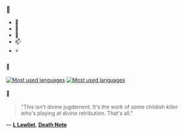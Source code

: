 ### 👋

- 🔭
- 🌱
- 💬
- 📫
- ⚡

#### 🧏

[![Most used languages](https://github-readme-stats-aynah.vercel.app/api/top-langs/?username=aynh&theme=solarized-dark&langs_count=6&layout=compact&hide_title=true)](https://github.com/anuraghazra/github-readme-stats#gh-dark-mode-only)
[![Most used languages](https://github-readme-stats-aynah.vercel.app/api/top-langs/?username=aynh&theme=solarized-light&langs_count=6&layout=compact&hide_title=true)](https://github.com/anuraghazra/github-readme-stats#gh-light-mode-only)

#### 💬

> "This isn't divine jugdement. It's the work of some childish killer who's playing at divine retribution. That's all."

&mdash; [**L Lawliet**](https://myanimelist.net/character.php?q=L%20Lawliet&cat=character), [**Death Note**](https://myanimelist.net/search/all?q=Death%20Note&cat=all)
